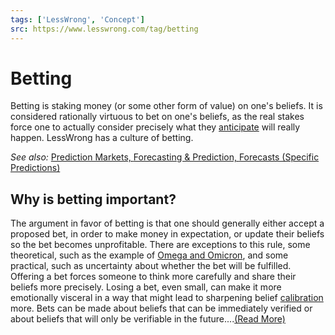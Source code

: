 ```yaml
---
tags: ['LessWrong', 'Concept']
src: https://www.lesswrong.com/tag/betting
---
```


# Betting
Betting is staking money (or some other form of value) on one's beliefs. It is considered rationally virtuous to bet on one's beliefs, as the real stakes force one to actually consider precisely what they [anticipate](https://www.lesswrong.com/posts/a7n8GdKiAZRX86T5A/making-beliefs-pay-rent-in-anticipated-experiences) will really happen. LessWrong has a culture of betting.

*See also:* [Prediction Markets, ](https://www.lesswrong.com/tag/prediction-markets)[Forecasting & Prediction, ](https://www.lesswrong.com/tag/forecasting-and-prediction)[Forecasts (Specific Predictions)](https://www.lesswrong.com/tag/forecasts)

## Why is betting important?
The argument in favor of betting is that one should generally either accept a proposed bet, in order to make money in expectation, or update their beliefs so the bet becomes unprofitable. There are exceptions to this rule, some theoretical, such as the example of [Omega and Omicron](https://www.lesswrong.com/posts/G7HgP9KTWAMSv6oEJ/bets-and-updating), and some practical, such as uncertainty about whether the bet will be fulfilled. Offering a bet forces someone to think more carefully and share their beliefs more precisely. Losing a bet, even small, can make it more emotionally visceral in a way that might lead to sharpening belief [calibration](https://www.lesswrong.com/tag/calibration) more. Bets can be made about beliefs that can be immediately verified or about beliefs that will only be verifiable in the future....[(Read More)]()

